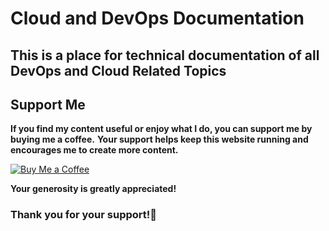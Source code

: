 # Cloud and DevOps Documentation

## This is a place for technical documentation of all DevOps and Cloud Related Topics

## Support Me

**If you find my content useful or enjoy what I do, you can support me by buying me a coffee.** 
**Your support helps keep this website running and encourages me to create more content.**

[![Buy Me a Coffee](https://www.buymeacoffee.com/assets/img/custom_images/orange_img.png)](https://www.buymeacoffee.com/sawanchokso)

**Your generosity is greatly appreciated!**

### **Thank you for your support!💚**
